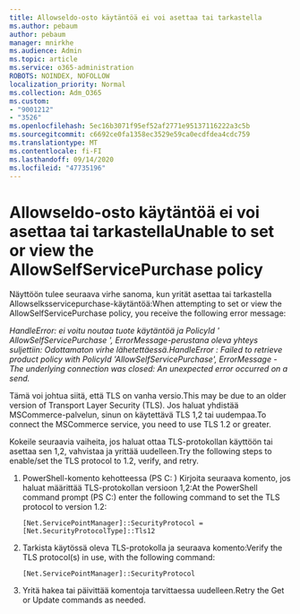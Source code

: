 ```yaml
---
title: Allowseldo-osto käytäntöä ei voi asettaa tai tarkastella
ms.author: pebaum
author: pebaum
manager: mnirkhe
ms.audience: Admin
ms.topic: article
ms.service: o365-administration
ROBOTS: NOINDEX, NOFOLLOW
localization_priority: Normal
ms.collection: Adm_O365
ms.custom:
- "9001212"
- "3526"
ms.openlocfilehash: 5ec16b3071f95ef52af2771e95137116222a3c5b
ms.sourcegitcommit: c6692ce0fa1358ec3529e59ca0ecdfdea4cdc759
ms.translationtype: MT
ms.contentlocale: fi-FI
ms.lasthandoff: 09/14/2020
ms.locfileid: "47735196"
---
```

# <a name="unable-to-set-or-view-the-allowselfservicepurchase-policy"></a><span data-ttu-id="c7dc6-102">Allowseldo-osto käytäntöä ei voi asettaa tai tarkastella</span><span class="sxs-lookup"><span data-stu-id="c7dc6-102">Unable to set or view the AllowSelfServicePurchase policy</span></span>

<span data-ttu-id="c7dc6-103">Näyttöön tulee seuraava virhe sanoma, kun yrität asettaa tai tarkastella Allowselksservicepurchase-käytäntöä:</span><span class="sxs-lookup"><span data-stu-id="c7dc6-103">When attempting to set or view the AllowSelfServicePurchase policy, you receive the following error message:</span></span>

<span data-ttu-id="c7dc6-104">*HandleError: ei voitu noutaa tuote käytäntöä ja PolicyId ' AllowSelfServicePurchase ', ErrorMessage-perustana oleva yhteys suljettiin: Odottamaton virhe lähetettäessä.*</span><span class="sxs-lookup"><span data-stu-id="c7dc6-104">*HandleError : Failed to retrieve product policy with PolicyId 'AllowSelfServicePurchase', ErrorMessage - The underlying connection was closed: An unexpected error occurred on a send.*</span></span>

<span data-ttu-id="c7dc6-105">Tämä voi johtua siitä, että TLS on vanha versio.</span><span class="sxs-lookup"><span data-stu-id="c7dc6-105">This may be due to an older version of Transport Layer Security (TLS).</span></span> <span data-ttu-id="c7dc6-106">Jos haluat yhdistää MSCommerce-palvelun, sinun on käytettävä TLS 1,2 tai uudempaa.</span><span class="sxs-lookup"><span data-stu-id="c7dc6-106">To connect the MSCommerce service, you need to use TLS 1.2 or greater.</span></span>  

<span data-ttu-id="c7dc6-107">Kokeile seuraavia vaiheita, jos haluat ottaa TLS-protokollan käyttöön tai asettaa sen 1,2, vahvistaa ja yrittää uudelleen.</span><span class="sxs-lookup"><span data-stu-id="c7dc6-107">Try the following steps to enable/set the TLS protocol to 1.2, verify, and retry.</span></span>
 1. <span data-ttu-id="c7dc6-108">PowerShell-komento kehotteessa (PS C: \) Kirjoita seuraava komento, jos haluat määrittää TLS-protokollan versioon 1,2:</span><span class="sxs-lookup"><span data-stu-id="c7dc6-108">At the PowerShell command prompt (PS C:\) enter the following command to set the TLS protocol to version 1.2:</span></span>

    `[Net.ServicePointManager]::SecurityProtocol = [Net.SecurityProtocolType]::Tls12`

2. <span data-ttu-id="c7dc6-109">Tarkista käytössä oleva TLS-protokolla ja seuraava komento:</span><span class="sxs-lookup"><span data-stu-id="c7dc6-109">Verify the TLS protocol(s) in use, with the following command:</span></span>

    `[Net.ServicePointManager]::SecurityProtocol` 

3. <span data-ttu-id="c7dc6-110">Yritä hakea tai päivittää komentoja tarvittaessa uudelleen.</span><span class="sxs-lookup"><span data-stu-id="c7dc6-110">Retry the Get or Update commands as needed.</span></span>

